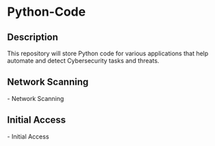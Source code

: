 # Python-Code

<h2>Description</h2>
This repository will store Python code for various applications that help automate and detect Cybersecurity tasks and threats.
<br />

<h2>Network Scanning</h2>
- Network Scanning

<h2>Initial Access</h2>
- Initial Access


<!--
 ```diff
- text in red
+ text in green
! text in orange
# text in gray
@@ text in purple (and bold)@@
```
--!>

